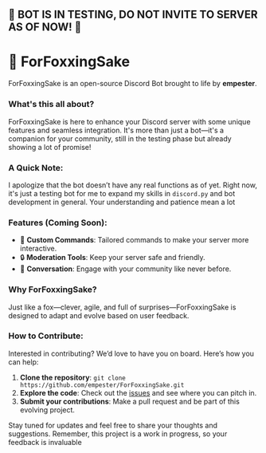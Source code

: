 ## 🚧 **BOT IS IN TESTING, DO NOT INVITE TO SERVER AS OF NOW!** 🚧

# 🦊 ForFoxxingSake

ForFoxxingSake is an open-source Discord Bot brought to life by **empester**.

### What's this all about?
ForFoxxingSake is here to enhance your Discord server with some unique features and seamless integration. It's more than just a bot—it's a companion for your community, still in the testing phase but already showing a lot of promise!

### A Quick Note:
I apologize that the bot doesn’t have any real functions as of yet. Right now, it's just a testing bot for me to expand my skills in `discord.py` and bot development in general. Your understanding and patience mean a lot

### Features (Coming Soon):
- 🎉 **Custom Commands**: Tailored commands to make your server more interactive.
- 🔒 **Moderation Tools**: Keep your server safe and friendly.
- 💬 **Conversation**: Engage with your community like never before.

### Why ForFoxxingSake?
Just like a fox—clever, agile, and full of surprises—ForFoxxingSake is designed to adapt and evolve based on user feedback.

### How to Contribute:
Interested in contributing? We’d love to have you on board. Here’s how you can help:
1. **Clone the repository**: `git clone https://github.com/empester/ForFoxxingSake.git`
2. **Explore the code**: Check out the [issues](https://github.com/empester/ForFoxxingSake/issues) and see where you can pitch in.
3. **Submit your contributions**: Make a pull request and be part of this evolving project.

Stay tuned for updates and feel free to share your thoughts and suggestions. Remember, this project is a work in progress, so your feedback is invaluable
